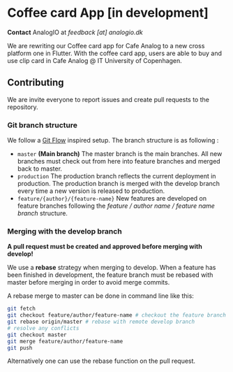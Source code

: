 # Coffee card App [in development]

**Contact** AnalogIO at *feedback [at] analogio.dk*

We are rewriting our Coffee card app for Cafe Analog to a new cross platform one in Flutter. 
With the coffee card app, users are able to buy and use clip card in Cafe Analog @ IT University of Copenhagen.

## Contributing

We are invite everyone to report issues and create pull requests to the repository. 

### Git branch structure

We follow a [Git Flow](https://nvie.com/posts/a-successful-git-branching-model/) inspired setup. The branch structure is as following :

- `master` **(Main  branch)** The master branch is the main branches. All new branches must check out from here into feature branches and merged back to master. 
- `production` The production branch reflects the current deployment in production. The production branch is merged with the develop branch every time a new version is released to production.
- `feature/{author}/{feature-name}` New features are developed on feature branches following the *feature / author name / feature name branch* structure.

### Merging with the develop branch

**A pull request must be created and approved before merging with develop!**

We use a **rebase** strategy when merging to develop. When a feature has been finished in development, the feature branch must be rebased with master before merging in order to avoid merge commits.

A rebase merge to master can be done in command line like this:

```bash
git fetch
git checkout feature/author/feature-name # checkout the feature branch
git rebase origin/master # rebase with remote develop branch
# resolve any conflicts
git checkout master
git merge feature/author/feature-name
git push
```

Alternatively one can use the rebase function on the pull request.